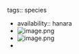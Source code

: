 tags:: species

- availability:: hanara
- ![image.png](https://peach-geographical-bat-397.mypinata.cloud/ipfs/QmcJuHEJWHWQ8wMdpZQ6nuSN1mgdDk2EgruFtQnRjR4PXe)
- ![image.png](https://peach-geographical-bat-397.mypinata.cloud/ipfs/QmNM1NSKUqEq39bbPD6Bs2ry9xDtLfiByHdai577TK1bE7)
-
